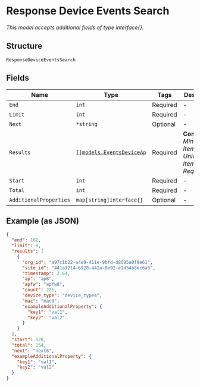 
# Response Device Events Search

*This model accepts additional fields of type interface{}.*

## Structure

`ResponseDeviceEventsSearch`

## Fields

| Name | Type | Tags | Description |
|  --- | --- | --- | --- |
| `End` | `int` | Required | - |
| `Limit` | `int` | Required | - |
| `Next` | `*string` | Optional | - |
| `Results` | [`[]models.EventsDeviceAp`](../../doc/models/events-device-ap.md) | Required | **Constraints**: *Minimum Items*: `1`, *Unique Items Required* |
| `Start` | `int` | Required | - |
| `Total` | `int` | Required | - |
| `AdditionalProperties` | `map[string]interface{}` | Optional | - |

## Example (as JSON)

```json
{
  "end": 162,
  "limit": 8,
  "results": [
    {
      "org_id": "a97c1b22-a4e9-411e-9bfd-d8695a0f9e61",
      "site_id": "441a1214-6928-442a-8e92-e1d34b8ec6a6",
      "timestamp": 2.64,
      "ap": "ap8",
      "apfw": "apfw8",
      "count": 226,
      "device_type": "device_type4",
      "mac": "mac0",
      "exampleAdditionalProperty": {
        "key1": "val1",
        "key2": "val2"
      }
    }
  ],
  "start": 120,
  "total": 154,
  "next": "next6",
  "exampleAdditionalProperty": {
    "key1": "val1",
    "key2": "val2"
  }
}
```

